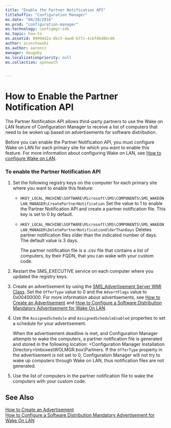 ```yaml
---
title: "Enable the Partner Notification API"
titleSuffix: "Configuration Manager"
ms.date: "09/20/2016"
ms.prod: "configuration-manager"
ms.technology: configmgr-sdk
ms.topic: how-to
ms.assetid: 99994d2a-dbc5-4ae0-b77c-4cbfdbd8bcd6
author: aczechowski
ms.author: aaroncz
manager: dougeby
ms.localizationpriority: null
ms.collection: openauth


---
```

# How to Enable the Partner Notification API
The Partner Notification API allows third-party partners to use the Wake on LAN feature of Configuration Manager to receive a list of computers that need to be woken up based on advertisements for software distribution.  

 Before you can enable the Partner Notification API, you must configure Wake on LAN for each primary site for which you want to enable this feature.  For more information about configuring Wake on LAN, see [How to configure Wake on LAN](../../../../core/clients/deploy/configure-wake-on-lan.md).  

### To enable the Partner Notification API  

1.  Set the following registry keys on the computer for each primary site where you want to enable this feature:  

    -   `HKEY_LOCAL_MACHINE\SOFTWARE\Microsoft\SMS\COMPONENTS\SMS_WAKEONLAN_MANAGER\CreatePartnerNotification` Set the value to 1 to enable the Partner Notification API and create a partner notification file. This key is set to 0 by default.  

    -   `HKEY_LOCAL_MACHINE\SOFTWARE\Microsoft\SMS\COMPONENTS\SMS_WAKEONLAN_MANAGER\DeletePartnerNotificationOlderThanDays` Deletes partner notification files older than the indicated number of days. The default value is 3 days.  

         The partner notification file is a .csv file that contains a list of computers, by their FQDN, that you can wake with your custom code.  

2.  Restart the SMS_EXECUTIVE service on each computer where you updated the registry keys.  

3.  Create an advertisement  by using the [SMS_Advertisement Server WMI Class](../../../../develop/reference/core/servers/configure/sms_advertisement-server-wmi-class.md). Set the `OfferType` value to 0 and the `AdvertFlags` value to 0x00400000. For more information about advertisements, see [How to Create an Advertisement](how-to-create-an-advertisement.md) and [How to Configure a Software Distribution Mandatory Advertisement for Wake On LAN](how-to-configure-a-mandatory-advertisement-for-wake-on-lan.md).  

4.  Use the `AssignedSchedule` and `AssignedScheduleEnabled` properties to set a schedule for your advertisement.  

     When the advertisement deadline is met, and Configuration Manager attempts to wake the computers, a partner notification file is generated and stored in the following location: \<Configuration Manager Installation Directory>\inboxes\WOLMGR.box\Partners.  If the `OfferType` property in the advertisement is not set to 0, Configuration Manager will not try to wake up computers through Wake on LAN, thus notification files are not generated.  

5.  Use the list of computers in the partner notification file to wake the computers with your custom code.  

## See Also  
 [How to Create an Advertisement](how-to-create-an-advertisement.md)   
 [How to Configure a Software Distribution Mandatory Advertisement for Wake On LAN](how-to-configure-a-mandatory-advertisement-for-wake-on-lan.md)
